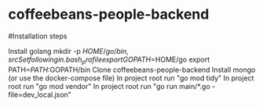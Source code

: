 # coffeebeans-people-backend

#Installation steps

Install golang
mkdir -p $HOME/go/{bin,src}
Set following in .bash_profile export GOPATH=$HOME/go export PATH=$PATH:$GOPATH/bin
Clone coffeebeans-people-backend
Install mongo (or use the docker-compose file) 
In project root run "go mod tidy"
In project root run "go mod vendor"
In project root run "go run main/*.go -file=dev_local.json"
